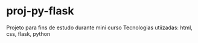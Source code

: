 # proj-py-flask 
Projeto para fins de estudo durante mini curso
Tecnologias utiizadas:
html, css, flask, python
